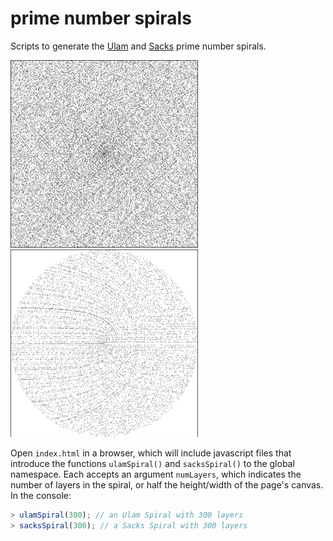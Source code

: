 # prime number spirals

Scripts to generate the [Ulam](http://en.wikipedia.org/wiki/Ulam_spiral) and
[Sacks](http://en.wikipedia.org/wiki/Ulam_spiral#Variants) prime number spirals.

![An Ulam spiral.](img/ulam_spiral.png)
![A Sacks spiral.](img/sacks_spiral.png)

Open `index.html` in a browser, which will include javascript files that introduce the functions `ulamSpiral()` and
`sacksSpiral()` to the global namespace. Each accepts an argument `numLayers`, which indicates the number of layers in
the spiral, or half the height/width of the page's canvas. In the console:

```javascript
> ulamSpiral(300); // an Ulam Spiral with 300 layers
> sacksSpiral(300); // a Sacks Spiral with 300 layers
```
